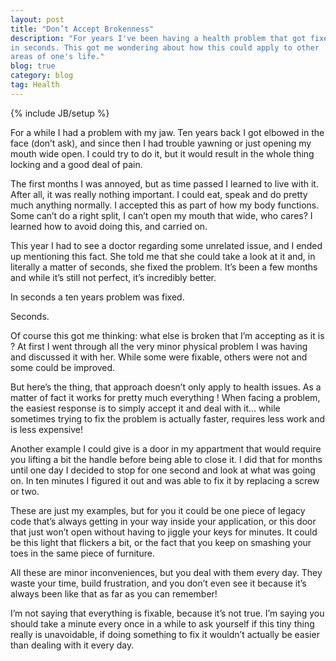 ```yaml
---
layout: post
title: "Don’t Accept Brokenness"
description: "For years I've been having a health problem that got fixed
in seconds. This got me wondering about how this could apply to other
areas of one's life."
blog: true
category: blog
tag: Health
---
```


{% include JB/setup %}

For a while I had a problem with my jaw. Ten years back I got elbowed in the face (don’t ask), and since then I had trouble yawning or just opening my mouth wide open. I could try to do it, but it would result in the whole thing locking and a good deal of pain.

The first months I was annoyed, but as time passed I learned to live with it. After all, it was really nothing important. I could eat, speak and do pretty much anything normally. I accepted this as part of how my body functions. Some can’t do a right split, I can’t open my mouth that wide, who cares? I learned how to avoid doing this, and carried on.

This year I had to see a doctor regarding some unrelated issue, and I ended up mentioning this fact. She told me that she could take a look at it and, in literally a matter of seconds, she fixed the problem. It’s been a few months and while it’s still not perfect, it’s incredibly better.

In seconds a ten years problem was fixed.

Seconds.

Of course this got me thinking: what else is broken that I’m accepting as it is ? At first I went through all the very minor physical problem I was having and discussed it with her. While some were fixable, others were not and some could be improved.

But here’s the thing, that approach doesn’t only apply to health issues. As a matter of fact it works for pretty much everything ! When facing a problem, the easiest response is to simply accept it and deal with it... while sometimes trying to fix the problem is actually faster, requires less work and is less expensive!

Another example I could give is a door in my appartment that would require you lifting a bit the handle before being able to close it. I did that for months until one day I decided to stop for one second and look at what was going on. In ten minutes I figured it out and was able to fix it by replacing a screw or two.

These are just my examples, but for you it could be one piece of legacy code that’s always getting in your way inside your application, or this door that just won’t open without having to jiggle your keys for minutes. It could be this light that flickers a bit, or the fact that you keep on smashing your toes in the same piece of furniture.

All these are minor inconveniences, but you deal with them every day. They waste your time, build frustration, and you don’t even see it because it’s always been like that as far as you can remember!

I’m not saying that everything is fixable, because it’s not true. I’m saying you should take a minute every once in a while to ask yourself if this tiny thing really is unavoidable, if doing something to fix it wouldn’t actually be easier than dealing with it every day.

